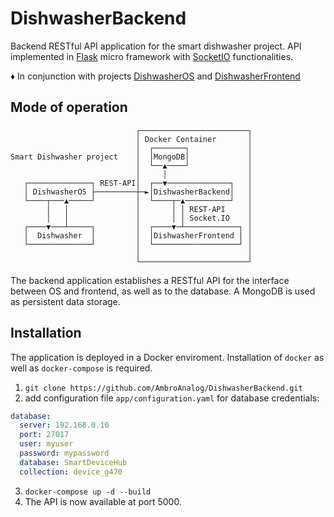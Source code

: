 # DishwasherBackend
Backend RESTful API application for the smart dishwasher project. API implemented in [Flask](https://github.com/pallets/flask) micro framework  with [SocketIO](https://github.com/socketio) functionalities.

:diamonds: In conjunction with projects [DishwasherOS](https://github.com/AmbroAnalog/DishwasherOS) and [DishwasherFrontend](https://github.com/AmbroAnalog/DishwasherFrontend)

## Mode of operation
```
                            ┌────────────────────────┐
                            │ Docker Container       │
                            │  ┌───────┐             │
Smart Dishwasher project    │  │MongoDB│             │
                            │  └──▲────┘             │
                            │     │                  │
   ┌──────────────┐ REST-API│  ┌──▼──────────────┐   │
   │ DishwasherOS ├─────────┼─►│DishwasherBackend│   │
   └────┬───▲─────┘         │  └────┬─▲──────────┘   │
        │   │               │       │ │ REST-API     │
        │   │               │       │ │ Socket.IO    │
   ┌────▼───┴─────┐         │  ┌────▼─┴────────────┐ │
   │  Dishwasher  │         │  │DishwasherFrontend │ │
   └──────────────┘         │  └───────────────────┘ │
                            │                        │
                            └────────────────────────┘
```
The backend application establishes a RESTful API for the interface between OS and frontend, as well as to the database. A MongoDB is used as persistent data storage.

## Installation
The application is deployed in a Docker enviroment. Installation of `docker` as well as `docker-compose` is required.
1. `git clone https://github.com/AmbroAnalog/DishwasherBackend.git`
2. add configuration file `app/configuration.yaml` for database credentials:
```yaml
database:
  server: 192.168.0.10
  port: 27017
  user: myuser
  password: mypassword
  database: SmartDeviceHub
  collection: device_g470
```
3. `docker-compose up -d --build`
4. The API is now available at port 5000.
